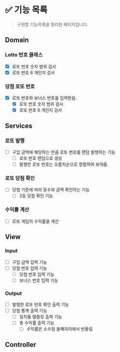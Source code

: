 # ✅ 기능 목록

> 구현할 기능목록을 정리한 페이지입니다.

## Domain

### Lotto 번호 클래스

- [x] 로또 번호 숫자 범위 검사
- [x] 로또 번호 6 개인지 검사

### 당첨 로또 번호

- [x] 로또 번호와 보너스 번호를 입력받음.
  - [x] 로또 번호 숫자 범위 검사
  - [x] 로또 번호 6 개인지 검사

## Services

### 로또 발행

- [ ] 구입 금액에 해당하는 만큼 로또 번호를 랜덤 발행하는 기능
    - [ ] 로또 번호 랜덤으로 생성
    - [ ] 발행한 로또 번호는 오름차순으로 정렬하여 보여줌.

### 로또 당첨 확인

- [ ] 당첨 기준에 따라 등수와 금액 확인하는 기능
    - [ ] 2등 당첨 확인 기능

### 수익률 계산

- [ ] 로또 게임의 수익률을 계산

## View

### Input

- [ ] 구입 금액 입력 기능
- [ ] 당첨 번호 입력 기능
    - [ ] 당첨 번호 입력 기능
    - [ ] 보너스 번호 입력 기능

### Output

- [ ] 발행한 로또 번호 확인 출력 기능
- [ ] 당첨 통계 출력 기능
    - [ ] 일치율 템플릿 출력 기능
    - [ ] 총 수익률 출력 기능
        - [ ] 수익률은 소수점 둘째자리에서 반올림

## Controller